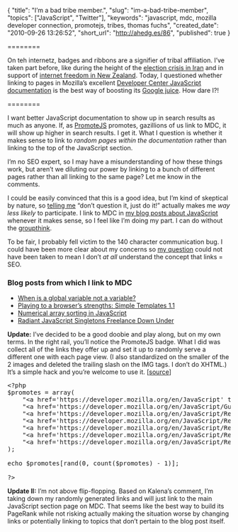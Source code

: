 {
  "title": "I’m a bad tribe member.",
  "slug": "im-a-bad-tribe-member",
  "topics": ["JavaScript", "Twitter"],
  "keywords": "javascript, mdc, mozilla developer connection, promotejs, tribes, thomas fuchs",
  "created_date": "2010-09-26 13:26:52",
  "short_url": "http://ahedg.es/86",
  "published": true
}

========

On teh internetz, badges and ribbons are a signifier of tribal affiliation. I’ve taken part before, like during the height of the [election crisis in Iran](http://helpiranelection.com/) and in support of [internet freedom in New Zealand](http://www.geekzone.co.nz/juha/6247). Today, I questioned whether linking to pages in Mozilla’s excellent [Developer Center JavaScript documentation](https://developer.mozilla.org/en/JavaScript) is the best way of boosting its [Google juice](http://google.about.com/od/g/g/google_juice.htm). How dare I?!

========

I want better JavaScript documentation to show up in search results as much as anyone. If, as [PromoteJS](http://www.promotejs.com/) promotes, gazillions of us link to MDC, it will show up higher in search results. I get it. What I question is whether it makes sense to link to _random pages within the documentation_ rather than linking to the top of the JavaScript section.

I’m no SEO expert, so I may have a misunderstanding of how these things work, but aren’t we diluting our power by linking to a bunch of different pages rather than all linking to the same page? Let me know in the comments.

I could be easily convinced that this is a good idea, but I’m kind of skeptical by nature, so [telling me](https://twitter.com/#!/thomasfuchs/status/25606632227) “don’t question it, just do it!” actually makes me _way less likely_ to participate. I link to MDC in [my blog posts about JavaScript](http://andrew.hedges.name/blog/topic/JavaScript) whenever it makes sense, so I feel like I’m doing my part. I can do without the [groupthink](http://en.wikipedia.org/wiki/Groupthink).

To be fair, I probably fell victim to the 140 character communication bug. I could have been more clear about my concerns so [my question](https://twitter.com/#!/segdeha/status/25605723646) could not have been taken to mean I don’t _at all_ understand the concept that links = SEO.

### Blog posts from which I link to MDC

* [When is a global variable not a variable?](http://andrew.hedges.name/blog/2010/04/07/when-is-a-global-variable-not-a-variable)
* [Playing to a browser’s strengths: Simple Templates 1.1](http://andrew.hedges.name/blog/2008/09/06/playing-to-a-browsers-strengths)
* [Numerical array sorting in JavaScript](http://andrew.hedges.name/blog/2008/08/26/numerical-array-sorting-in-javascript)
* [Radiant JavaScript Singletons Freelance Down Under](http://andrew.hedges.name/blog/2008/02/28/radiant-javascript-singletons-freelance-down-under)

**Update:** I’ve decided to be a good doobie and play along, but on my own terms. In the right rail, you’ll notice the PromoteJS badge. What I did was collect all of the links they offer up and set it up to randomly serve a different one with each page view. (I also standardized on the smaller of the 2 images and deleted the trailing slash on the IMG tags. I don’t do XHTML.) It’s a simple hack and you’re welcome to use it. [[source](/blog/assets/files/promotejs.php.txt)]

<pre class="sh_php" style="overflow: hidden;">
&lt;?php
$promotes = array(
    "&lt;a href='https://developer.mozilla.org/en/JavaScript' title='JavaScript Reference, JavaScript Guide, JavaScript API, JS API, JS Guide, JS Reference, Learn JS, JS Documentation'&gt;&lt;img src='http://static.jsconf.us/promotejshs.png' height='150' width='180' alt='JavaScript Reference, JavaScript Guide, JavaScript API, JS API, JS Guide, JS Reference, Learn JS, JS Documentation'&gt;&lt;/a&gt;",
    "&lt;a href='https://developer.mozilla.org/en/JavaScript/Guide' title='JS Tutorial, JavaScript Tutorial, JavaScript Guide, Learn JavaScript JS, How To Learn JS, Learning JavaScript'&gt;&lt;img src='http://static.jsconf.us/promotejshs.png' height='150' width='180' alt='JS Tutorial, JavaScript Tutorial, JavaScript Guide, Learn JavaScript JS, How To Learn JS, Learning JavaScript'&gt;&lt;/a&gt;",
    "&lt;a href='https://developer.mozilla.org/en/JavaScript/Reference/Global_Objects/Array' title='JavaScript JS Documentation: JS Array lastIndexOf, JavaScript Array lastIndexOf, JS Array .lastIndexOf, JavaScript Array .lastIndexOf'&gt;&lt;img src='http://static.jsconf.us/promotejshs.png' height='150' width='180' alt='JavaScript JS Documentation: JS Array lastIndexOf, JavaScript Array lastIndexOf, JS Array .lastIndexOf, JavaScript Array .lastIndexOf'&gt;&lt;/a&gt;",
    "&lt;a href='https://developer.mozilla.org/en/JavaScript/Reference/Global_Objects/Function' title='JavaScript JS Documentation: JS Function arguments, JavaScript Function arguments, JS Function .arguments, JavaScript Function .arguments'&gt;&lt;img src='http://static.jsconf.us/promotejshs.png' height='150' width='180' alt='JavaScript JS Documentation: JS Function arguments, JavaScript Function arguments, JS Function .arguments, JavaScript Function .arguments'&gt;&lt;/a&gt;",
    "&lt;a href='https://developer.mozilla.org/en/JavaScript/Reference/Global_Objects/Number' title='JavaScript JS Documentation: JS Number valueOf, JavaScript Number valueOf, JS Number .valueOf, JavaScript Number .valueOf'&gt;&lt;img src='http://static.jsconf.us/promotejshs.png' height='150' width='180' alt='JavaScript JS Documentation: JS Number valueOf, JavaScript Number valueOf, JS Number .valueOf, JavaScript Number .valueOf'&gt;&lt;/a&gt;",
    "&lt;a href='https://developer.mozilla.org/en/JavaScript/Reference/Global_Objects/RegExp' title='JavaScript JS Documentation: JS RegExp test, JavaScript RegExp test, JS RegExp .test, JavaScript RegExp .test'&gt;&lt;img src='http://static.jsconf.us/promotejshs.png' height='150' width='180' alt='JavaScript JS Documentation: JS RegExp test, JavaScript RegExp test, JS RegExp .test, JavaScript RegExp .test'&gt;&lt;/a&gt;",
    "&lt;a href='https://developer.mozilla.org/en/JavaScript/Reference/Global_Objects/String' title='JavaScript JS Documentation: JS String split, JavaScript String split, JS String .split, JavaScript String .split'&gt;&lt;img src='http://static.jsconf.us/promotejshs.png' height='150' width='180' alt='JavaScript JS Documentation: JS String split, JavaScript String split, JS String .split, JavaScript String .split'&gt;&lt;/a&gt;",
);

echo $promotes[rand(0, count($promotes) - 1)];

?&gt;
</pre>

**Update II:** I’m not above flip-flopping. Based on Kalena’s comment, I’m taking down my randomly generated links and will just link to the main JavaScript section page on MDC. That seems like the best way to build its PageRank while not risking actually making the situation worse by changing links or potentially linking to topics that don’t pertain to the blog post itself.

